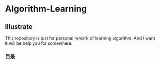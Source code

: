 # Algorithm-Learning

## Illustrate

This repository is just for personal remark of learning algorithm.
And I want it will be help you for somewhere.


### 目录


